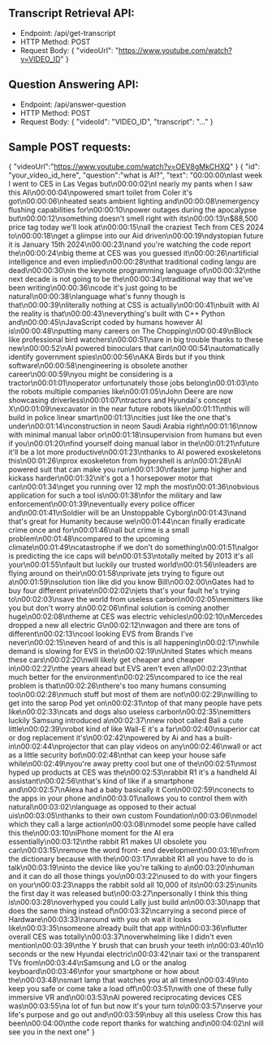 ## Transcript Retrieval API:
- Endpoint: /api/get-transcript
- HTTP Method: POST
- Request Body: { "videoUrl": "https://www.youtube.com/watch?v=VIDEO_ID" }

## Question Answering API:
- Endpoint: /api/answer-question
- HTTP Method: POST
- Request Body: { "videoId": "VIDEO_ID", "transcript": "..." }


## Sample POST requests:
{
    "videoUrl":"https://www.youtube.com/watch?v=OEV8gMkCHXQ"
}
{
  "id": "your_video_id_here",
  "question":"what is AI?",
  "text": "00:00:00\nlast week I went to CES in Las Vegas but\n00:00:02\nI nearly my pants when I saw this AI\n00:00:04\npowered smart toilet from Coler it's got\n00:00:06\nheated seats ambient lighting and\n00:00:08\nemergency flushing capabilities for\n00:00:10\npower outages during the apocalypse but\n00:00:12\nsomething doesn't smell right with its\n00:00:13\n$88,500 price tag today we'll look at\n00:00:15\nall the craziest Tech from CES 2024 to\n00:00:18\nget a glimpse into our Aid driven\n00:00:19\ndystopian future it is January 15th 2024\n00:00:23\nand you're watching the code report the\n00:00:24\nbig theme at CES was you guessed it\n00:00:26\nartificial intelligence and even implied\n00:00:28\nthat traditional coding langu are dead\n00:00:30\nin the keynote programming language of\n00:00:32\nthe next decade is not going to be the\n00:00:34\ntraditional way that we've been writing\n00:00:36\ncode it's just going to be natural\n00:00:38\nlanguage what's funny though is that\n00:00:39\nliterally nothing at CSS is actually\n00:00:41\nbuilt with AI the reality is that\n00:00:43\neverything's built with C++ Python and\n00:00:45\nJavaScript coded by humans however AI is\n00:00:48\nputting many careers on The Chopping\n00:00:49\nBlock like professional bird watchers\n00:00:51\nare in big trouble thanks to these new\n00:00:52\nAI powered binoculars that can\n00:00:54\nautomatically identify government spies\n00:00:56\nAKA Birds but if you think software\n00:00:58\nengineering is obsolete another career\n00:00:59\nyou might be considering is a tractor\n00:01:01\noperator unfortunately those jobs belong\n00:01:03\nto the robots multiple companies like\n00:01:05\nJohn Deere are now showcasing driverless\n00:01:07\ntractors and Hyundai's concept X\n00:01:09\nexcavator in the near future robots like\n00:01:11\nthis will build in police linear smart\n00:01:13\ncities just like the one that's under\n00:01:14\nconstruction in neom Saudi Arabia right\n00:01:16\nnow with minimal manual labor or\n00:01:18\nsupervision from humans but even if you\n00:01:20\nfind yourself doing manual labor in the\n00:01:21\nfuture it'll be a lot more productive\n00:01:23\nthanks to AI powered exoskeletons this\n00:01:26\nprox exoskeleton from hypershell is an\n00:01:28\nAI powered suit that can make you run\n00:01:30\nfaster jump higher and kickass harder\n00:01:32\nit's got a 1 horsepower motor that can\n00:01:34\nget you running over 12 mph the most\n00:01:36\nobvious application for such a tool is\n00:01:38\nfor the military and law enforcement\n00:01:39\neventually every police officer and\n00:01:41\nSoldier will be an Unstoppable Cyborg\n00:01:43\nand that's great for Humanity because we\n00:01:44\ncan finally eradicate crime once and for\n00:01:46\nall but crime is a small problem\n00:01:48\ncompared to the upcoming climate\n00:01:49\ncatastrophe if we don't do something\n00:01:51\nalgor is predicting the ice caps will be\n00:01:53\ntotally melted by 2013 it's all your\n00:01:55\nfault but luckily our trusted world\n00:01:56\nleaders are flying around on their\n00:01:58\nprivate jets trying to figure out a\n00:01:59\nsolution tion like did you know Bill\n00:02:00\nGates had to buy four different private\n00:02:02\njets that's your fault he's trying to\n00:02:03\nsave the world from useless carbon\n00:02:05\nemitters like you but don't worry a\n00:02:06\nfinal solution is coming another huge\n00:02:08\ntheme at CES was electric vehicles\n00:02:10\nMercedes dropped a new all electric G\n00:02:12\nwagon and there are tons of different\n00:02:13\ncool looking EVS from Brands I've never\n00:02:15\neven heard of and this is all happening\n00:02:17\nwhile demand is slowing for EVS in the\n00:02:19\nUnited States which means these cars\n00:02:20\nwill likely get cheaper and cheaper in\n00:02:22\nthe years ahead but EVS aren't even all\n00:02:23\nthat much better for the environment\n00:02:25\ncompared to ice the real problem is that\n00:02:26\nthere's too many humans consuming too\n00:02:28\nmuch stuff but most of them are not\n00:02:29\nwilling to get into the sarop Pod yet on\n00:02:31\ntop of that many people have pets like\n00:02:33\ncats and dogs also useless carbon\n00:02:35\nemitters luckily Samsung introduced a\n00:02:37\nnew robot called Bali a cute little\n00:02:39\nrobot kind of like Wall-E it's a far\n00:02:40\nsuperior cat or dog replacement it's\n00:02:42\npowered by Ai and has a built-in\n00:02:44\nprojector that can play videos on any\n00:02:46\nwall or act as a little security bot\n00:02:48\nthat can keep your house safe while\n00:02:49\nyou're away pretty cool but one of the\n00:02:51\nmost hyped up products at CES was the\n00:02:53\nrabbit R1 it's a handheld AI assistant\n00:02:56\nthat's kind of like if a smartphone and\n00:02:57\nAlexa had a baby basically it Con\n00:02:59\nconects to the apps in your phone and\n00:03:01\nallows you to control them with natural\n00:03:02\nlanguage as opposed to their actual uis\n00:03:05\nthanks to their own custom Foundation\n00:03:06\nmodel which they call a large action\n00:03:08\nmodel some people have called this the\n00:03:10\niPhone moment for the AI era essentially\n00:03:12\nthe rabbit R1 makes UI obsolete you can\n00:03:15\nremove the word front- end development\n00:03:16\nfrom the dictionary because with the\n00:03:17\nrabbit R1 all you have to do is talk\n00:03:19\ninto the device like you're talking to a\n00:03:20\nhuman and it can do all those things you\n00:03:22\nused to do with your fingers on your\n00:03:23\napps the rabbit sold all 10,000 of its\n00:03:25\nunits the first day it was released but\n00:03:27\npersonally I think this thing is\n00:03:28\noverhyped you could Lally just build an\n00:03:30\napp that does the same thing instead of\n00:03:32\ncarrying a second piece of Hardware\n00:03:33\naround with you oh wait it looks like\n00:03:35\nsomeone already built that app with\n00:03:36\nflutter overall CES was totally\n00:03:37\noverwhelming like I didn't even mention\n00:03:39\nthe Y brush that can brush your teeth in\n00:03:40\n10 seconds or the new Hyundai electric\n00:03:42\nair taxi or the transparent TVs from\n00:03:44\nSamsung and LG or the analog keyboard\n00:03:46\nfor your smartphone or how about the\n00:03:48\nsmart lamp that watches you at all times\n00:03:49\nto keep you safe or come take a load off\n00:03:51\nwith one of these fully immersive VR and\n00:03:53\nAI powered reciprocating devices CES was\n00:03:55\na lot of fun but now it's your turn to\n00:03:57\nserve your life's purpose and go out and\n00:03:59\nbuy all this useless Crow this has been\n00:04:00\nthe code report thanks for watching and\n00:04:02\nI will see you in the next one"
}
